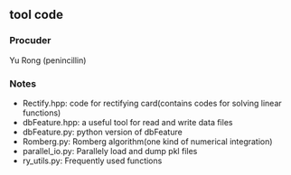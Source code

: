 ## tool code

### Procuder
Yu Rong (penincillin)

### Notes
- Rectify.hpp:       code for rectifying card(contains codes for solving linear functions)
- dbFeature.hpp:     a useful tool for read and write data files
- dbFeature.py:      python version of dbFeature
- Romberg.py:		 Romberg algorithm(one kind of numerical integration)
- parallel_io.py:    Parallely load and dump pkl files
- ry_utils.py:       Frequently used functions

